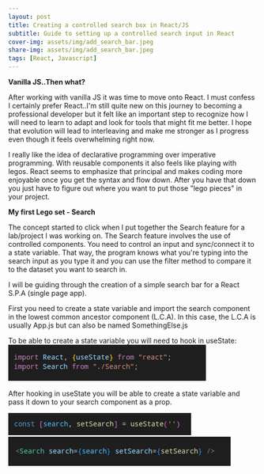 ```yaml
---
layout: post
title: Creating a controlled search box in React/JS
subtitle: Guide to setting up a controlled search input in React
cover-img: assets/img/add_search_bar.jpeg
share-img: assets/img/add_search_bar.jpeg
tags: [React, Javascript]
---
```


**Vanilla JS..Then what?**

After working with vanilla JS it was time to move onto React. I must confess I certainly prefer React..I'm still quite new on this journey to becoming a professional developer but it felt like an important step to recognize how I will need to learn to adapt and look for tools that might fit me better. I hope that evolution will lead to interleaving and make me stronger as I progress even though it feels overwhelming right now.

I really like the idea of declarative programming over imperative programming. With reusable components it also feels like playing with legos. React seems to emphasize that principal and makes coding more enjoyable once you get the syntax and flow down. After you have that down you just have to figure out where you want to put those "lego pieces" in your project.

**My first Lego set - Search**

The concept started to click when I put together the Search feature for a lab/project I was working on. The Search feature involves the use of controlled components. You need to control an input and sync/connect it to a state variable. That way, the program knows what you're typing into the search input as you type it and you can use the filter method to compare it to the dataset you want to search in.

I will be guiding through the creation of a simple search bar for a React S.P.A (single page app).

First you need to create a state variable and import the search component in the lowest common ancestor component (L.C.A). In this case, the L.C.A is usually App.js but can also be named SomethingElse.js

To be able to create a state variable you will need to hook in useState:
![](../assets/img/blog2/usestate_import.png)

After hooking in useState you will be able to create a state variable and pass it down to your search component as a prop.

![](../assets/img/blog2/create_state_variable.png)
![](../assets/img/blog2/search_props.png)
